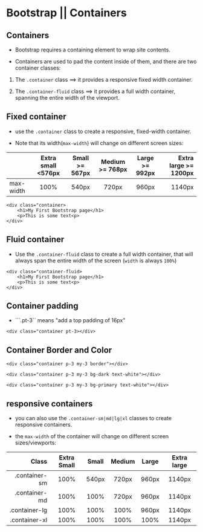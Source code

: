 # Bootstrap || Containers

## Containers

* Bootstrap requires a containing element to wrap site contents.

* Containers are used to pad the content inside of them, and there are two container classes:

 1. The ```.container``` class ==> it provides a responsive fixed width container.

 2. The ```.container-fluid``` class ==> it provides a full width container, spanning the entire width of the viewport.

## Fixed container

* use the ```.container``` class to create a responsive, fixed-width container.

* Note that its width(```max-width```) will change on different screen sizes:


|          | Extra small <576px    | Small >= 567px    | Medium >= 768px   | Large >= 992px    | Extra large >= 1200px|
|----------|:---------------------:|:-----------------:|:-----------------:|:-----------------:|---------------------:|
|max-width |     100%              |     540px         |     720px         |     960px         |     1140px           |

```Container
<div class="container>
    <h1>My First Bootstrap page</h1>
    <p>This is some text<p>
</div>
```

## Fluid container

* Use the ```.container-fluid``` class to create a full width container, that will always span the entire width of the screen (```width``` is always ```100%```)


```Container-fluid
<div class="container-fluid>
    <h1>My First Bootstrap page</h1>
    <p>This is some text<p>
</div>
```

## Container padding

* ```.pt-3`` means "add a top padding of 16px"

```container Padding
<div class="container pt-3></div>
```

## Container Border and Color

```Container border
<div class="container p-3 my-3 border"></div>

<div class="container p-3 my-3 bg-dark text-white"></div>

<div class="container p-3 my-3 bg-primary text-white"></div>
```

## responsive containers

* you can also use the ```.container-sm|md|lg|xl``` classes to create responsive containers.

* the ```max-width``` of the container will change on different screen sizes/viewports:

| Class          | Extra Small   | Small         | Medium        | Large         | Extra large      |
|---------------:|:-------------:|:-------------:|:-------------:|:-------------:|:----------------:|
| .container-sm  |    100%       |    540px      |   720px       |   960px       |    1140px        |
| .container-md  |    100%       |    100%       |   720px       |   960px       |    1140px        |
| .container-lg  |    100%       |    100%       |   100%        |   960px       |    1140px        |
| .container-xl  |    100%       |    100%       |   100%        |   100%        |    1140px        |
